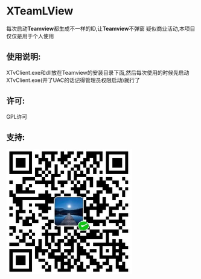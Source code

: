 # XTeamLView
每次启动**Teamview**都生成不一样的ID,让**Teamview**不弹窗 疑似商业活动,本项目仅仅是用于个人使用                                                                                                                               

## 使用说明:

XTvClient.exe和dll放在Teamview的安装目录下面,然后每次使用的时候先启动XTvClient.exe(开了UAC的话记得管理员权限启动)就行了

## 许可:

GPL许可

## 支持:

![WeChat](WeChat.jpg)

